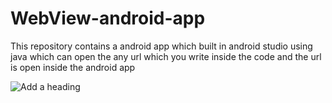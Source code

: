 # WebView-android-app
This repository contains a android app which built in android studio using java which can open the any url which you write inside the code and the url is open inside the android app 


![Add a heading](https://user-images.githubusercontent.com/64765400/96472544-7438e200-11e5-11eb-9173-db4e474df28d.jpg)

